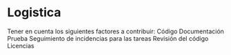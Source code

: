 # Logistica
Tener en cuenta los siguientes factores a contribuir:
Código
Documentación
Prueba
Seguimiento de incidencias para las tareas
Revisión del código
Licencias
